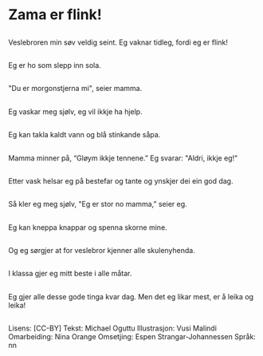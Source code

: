 # Zama er flink!

##
Veslebroren min søv veldig seint.
Eg vaknar tidleg, fordi eg er flink!

##
Eg er ho som slepp inn sola.

##
"Du er morgonstjerna mi", seier mamma.

##
Eg vaskar meg sjølv, eg vil ikkje ha hjelp.

##
Eg kan takla kaldt vann og blå stinkande såpa.

##
Mamma minner på, “Gløym ikkje tennene.”
Eg svarar: "Aldri, ikkje eg!"

##
Etter vask helsar eg på bestefar og tante og ynskjer dei ein god dag.

##
Så kler eg meg sjølv, "Eg er stor no mamma,” seier eg.

##
Eg kan kneppa knappar og spenna skorne mine.

##
Og eg sørgjer at for veslebror kjenner alle skulenyhenda.

##
I klassa gjer eg mitt beste i alle måtar.

##
Eg gjer alle desse gode tinga kvar dag.
Men det eg likar mest, er å leika og leika!

##
Lisens: [CC-BY]
Tekst: Michael Oguttu
Illustrasjon: Vusi Malindi
Omarbeiding: Nina Orange
Omsetjing: Espen Strangar-Johannessen
Språk: nn
